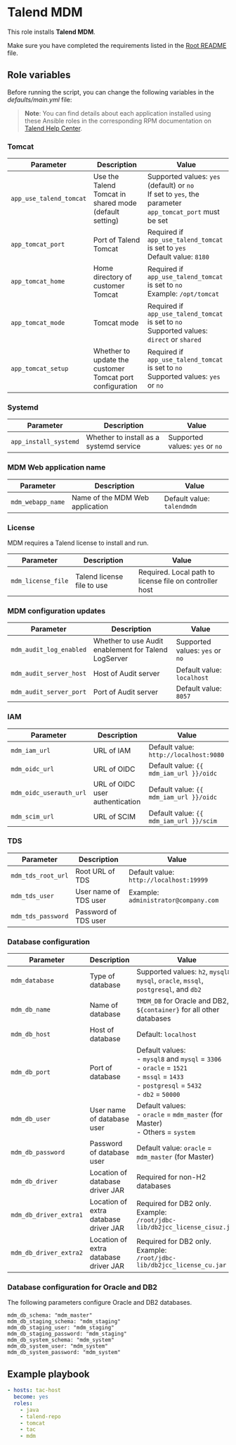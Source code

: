 # Talend MDM

This role installs **Talend MDM**.

Make sure you have completed the requirements listed in the [Root README](../../../README.md) file.

## Role variables

Before running the script, you can change the following variables in the *defaults/main.yml* file:

> **Note**: You can find details about each application installed using these Ansible roles in the corresponding RPM documentation on [Talend Help Center](https://help.talend.com/search/all?query=rpm&content-lang=en-US).

### Tomcat

| Parameter               | Description                                              | Value                                                                                                      |
| ----------------------- | -------------------------------------------------------- | ---------------------------------------------------------------------------------------------------------- |
| `app_use_talend_tomcat` | Use the Talend Tomcat in shared mode (default setting)   | Supported values: `yes` (default) or `no`<br/>If set to `yes`, the parameter `app_tomcat_port` must be set |
| `app_tomcat_port`       | Port of Talend Tomcat                                    | Required if `app_use_talend_tomcat` is set to `yes`<br/>Default value: `8180`                              |
| `app_tomcat_home`       | Home directory of customer Tomcat                        | Required if `app_use_talend_tomcat` is set to `no`<br/>Example: `/opt/tomcat`                              |
| `app_tomcat_mode`       | Tomcat mode                                              | Required if `app_use_talend_tomcat` is set to `no`<br/>Supported values: `direct` or `shared`              |
| `app_tomcat_setup`      | Whether to update the customer Tomcat port configuration | Required if `app_use_talend_tomcat` is set to `no`<br/>Supported values: `yes` or `no`                     |

### Systemd

| Parameter             | Description                             | Value                           |
| --------------------- | --------------------------------------- | ------------------------------- |
| `app_install_systemd` | Whether to install as a systemd service | Supported values: `yes` or `no` |

### MDM Web application name

| Parameter         | Description                     | Value                      |
| ----------------- | ------------------------------- | -------------------------- |
| `mdm_webapp_name` | Name of the MDM Web application | Default value: `talendmdm` |

### License

MDM requires a Talend license to install and run.

| Parameter         | Description                     | Value                      |
| ----------------- | ------------------------------- | -------------------------- |
| `mdm_license_file` | Talend license file to use | Required. Local path to license file on controller host |

### MDM configuration updates

| Parameter               | Description                                          | Value                           |
| ----------------------- | ---------------------------------------------------- | ------------------------------- |
| `mdm_audit_log_enabled`         | Whether to use Audit enablement for Talend LogServer | Supported values: `yes` or `no` |
| `mdm_audit_server_host` | Host of Audit server                                 | Default value: `localhost`      |
| `mdm_audit_server_port` | Port of Audit server                                 | Default value: `8057`           |

### IAM
| Parameter               | Description                     | Value                                   |
| ----------------------- | ------------------------------- | --------------------------------------- |
| `mdm_iam_url`           | URL of IAM                      | Default value: `http://localhost:9080`  |
| `mdm_oidc_url`          | URL of OIDC                     | Default value: `{{ mdm_iam_url }}/oidc` |
| `mdm_oidc_userauth_url` | URL of OIDC user authentication | Default value: `{{ mdm_iam_url }}/oidc` |
| `mdm_scim_url`          | URL of SCIM                     | Default value: `{{ mdm_iam_url }}/scim` |

### TDS
| Parameter          | Description           | Value                                   |
| ------------------ | --------------------- | --------------------------------------- |
| `mdm_tds_root_url` | Root URL of TDS       | Default value: `http://localhost:19999` |
| `mdm_tds_user`     | User name of TDS user | Example: `administrator@company.com`    |
| `mdm_tds_password` | Password of TDS user  |                                         |

### Database configuration

  | Parameter              | Description                           | Value                                                                                                                                                |
  | ---------------------- | ------------------------------------- | ---------------------------------------------------------------------------------------------------------------------------------------------------- |
  | `mdm_database`         | Type of database                      | Supported values: `h2`, `mysql8`, `mysql`, `oracle`, `mssql`, `postgresql`, and `db2`                                                                |
  | `mdm_db_name`          | Name of database                      | `TMDM_DB` for Oracle and DB2, `${container}` for all other databases                                                                                 |
  | `mdm_db_host`          | Host of database                      | Default: `localhost`                                                                                                                                 |
  | `mdm_db_port`          | Port of database                      | Default values:<br/>- `mysql8` and `mysql` = `3306`<br/>- `oracle` = `1521`<br/>- `mssql` = `1433`<br/>- `postgresql` = `5432`<br/>- `db2` = `50000` |
  | `mdm_db_user`          | User name of database user            | Default values:<br/>- `oracle` = `mdm_master` (for Master)<br/>- Others = `system`                                                                   |
  | `mdm_db_password`      | Password of database user             | Default value: `oracle` = `mdm_master` (for Master)                                                                                                  |
  | `mdm_db_driver`        | Location of database driver JAR       | Required for non-H2 databases                                                                                                                        |
  | `mdm_db_driver_extra1` | Location of extra database driver JAR | Required for DB2 only. Example:<br/>`/root/jdbc-lib/db2jcc_license_cisuz.jar`                                                                        |
  | `mdm_db_driver_extra2` | Location of extra database driver JAR | Required for DB2 only. Example:<br/>`/root/jdbc-lib/db2jcc_license_cu.jar`                                                                           |

### Database configuration for Oracle and DB2
  The following parameters configure Oracle and DB2 databases.
  ```
  mdm_db_schema: "mdm_master"
  mdm_db_staging_schema: "mdm_staging"
  mdm_db_staging_user: "mdm_staging"
  mdm_db_staging_password: "mdm_staging"
  mdm_db_system_schema: "mdm_system"
  mdm_db_system_user: "mdm_system"
  mdm_db_system_password: "mdm_system"
  ```



## Example playbook

```yaml
- hosts: tac-host
  become: yes
  roles:
    - java
    - talend-repo
    - tomcat
    - tac
    - mdm
```
